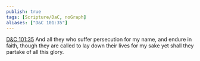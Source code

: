 ```yaml
---
publish: true
tags: [Scripture/DaC, noGraph]
aliases: ["D&C 101:35"]
---
```

[D&C 101:35](https://churchofjesuschrist.org/study/scriptures/dc-testament/dc/101?lang=eng&id=p35#p35) And all they who suffer persecution for my name, and endure in faith, though they are called to lay down their lives for my sake yet shall they partake of all this glory.
